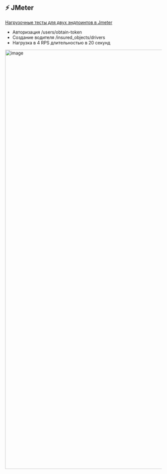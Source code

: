 ## ⚡ JMeter
[Нагрузочные тесты для двух эндпоинтов в Jmeter](https://github.com/Victoriya-R/JMeter/blob/main/JMeter.jmx)

- Авторизация /users/obtain-token
- Создание водителя /insured_objects/drivers
- Нагрузка в 4 RPS длительностью в 20 секунд

<img width="1343" alt="image" src="https://user-images.githubusercontent.com/44261093/216828692-7077ac70-033e-46d8-b904-b641ebdcd9c5.png">
